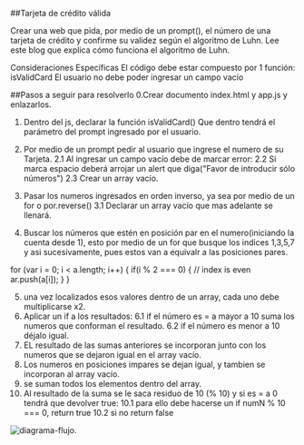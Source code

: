 ##Tarjeta de crédito válida

Crear una web que pida, por medio de un prompt(), el número de una tarjeta de crédito y confirme su validez según el algoritmo de Luhn. Lee este blog que explica cómo funciona el algoritmo de Luhn.

Consideraciones Específicas
El código debe estar compuesto por 1 función: isValidCard
El usuario no debe poder ingresar un campo vacío

##Pasos a seguir para resolverlo
0.Crear documento index.html y app.js y enlazarlos.
1. Dentro del js, declarar la función isValidCard() Que dentro tendrá el parámetro del prompt ingresado por el usuario.
2. Por medio de un prompt pedir al usuario que ingrese el numero de su Tarjeta.
2.1 Al ingresar un campo vacío debe de marcar error:
2.2 Si marca espacio deberá arrojar un alert que diga("Favor de introducir sólo números")
2.3 Crear un array vacío.

3. Pasar los numeros ingresados en orden inverso, ya sea por medio de un for o por.reverse()
3.1 Declarar un array vacío que mas adelante se llenará.
4. Buscar los números que estén en posición par en el numero(iniciando la cuenta desde 1),
esto por medio de un for que busque los indices 1,3,5,7 y asi sucesivamente, pues estos
van a equivalr a las posiciones pares.



for (var i = 0; i < a.length; i++) {
    if(i % 2 === 0) { // index is even
        ar.push(a[i]);
    }
}


5. una vez localizados esos valores dentro de un array, cada uno debe multiplicarse x2.
6. Aplicar un if a los resultados:
6.1 if el número es = a mayor a 10 suma los numeros que conforman el resultado.
6.2 if el número es menor a 10 déjalo igual.
7. EL resultado de las sumas anteriores se incorporan junto con los numeros que se dejaron igual en el array vacío.
8. Los numeros en posiciones impares se dejan igual, y tambien se incorporan al array vacío.
9. se suman todos los elementos dentro del array.
10. Al resultado de la suma se le saca residuo de 10 (% 10) y si es = a 0 tendrá que devolver true:
10.1 para ello debe hacerse un if numN % 10 === 0, return true
10.2 si no return false

![diagrama-flujo](https://imgur.com/a/Yknjr "diagrama-de-flujo.jpg").

